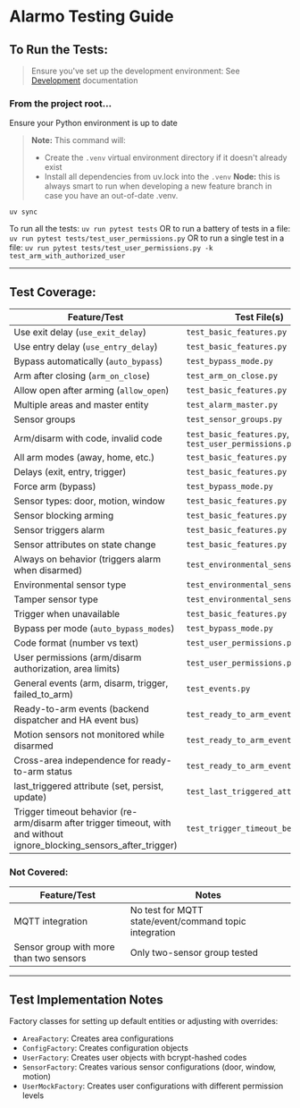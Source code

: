 # Alarmo Testing Guide
## To Run the Tests:
> Ensure you've set up the development environment: See [Development](../DEVELOPMENT.md) documentation

### From the project root...

Ensure your Python environment is up to date
> **Note:** This command will:
> - Create the `.venv` virtual environment directory if it doesn't already exist
> - Install all dependencies from uv.lock into the `.venv`
> **Node:** this is always smart to run when developing a new feature branch in case you have an out-of-date .venv.

`uv sync`

To run all the tests:
`uv run pytest tests`
OR to run a battery of tests in a file:
`uv run pytest tests/test_user_permissions.py`
OR to run a single test in a file:
`uv run pytest tests/test_user_permissions.py -k test_arm_with_authorized_user`

---

## **Test Coverage:**

| Feature/Test | Test File(s) |
|--------------|-------------|
| Use exit delay (`use_exit_delay`) | `test_basic_features.py` |
| Use entry delay (`use_entry_delay`) | `test_basic_features.py` |
| Bypass automatically (`auto_bypass`) | `test_bypass_mode.py` |
| Arm after closing (`arm_on_close`) | `test_arm_on_close.py` |
| Allow open after arming (`allow_open`) | `test_basic_features.py` |
| Multiple areas and master entity | `test_alarm_master.py` |
| Sensor groups | `test_sensor_groups.py` |
| Arm/disarm with code, invalid code | `test_basic_features.py`, `test_user_permissions.py` |
| All arm modes (away, home, etc.) | `test_basic_features.py` |
| Delays (exit, entry, trigger) | `test_basic_features.py` |
| Force arm (bypass) | `test_bypass_mode.py` |
| Sensor types: door, motion, window | `test_basic_features.py` |
| Sensor blocking arming | `test_basic_features.py` |
| Sensor triggers alarm | `test_basic_features.py` |
| Sensor attributes on state change | `test_basic_features.py` |
| Always on behavior (triggers alarm when disarmed) | `test_environmental_sensors.py` |
| Environmental sensor type | `test_environmental_sensors.py` |
| Tamper sensor type | `test_environmental_sensors.py` |
| Trigger when unavailable | `test_basic_features.py` |
| Bypass per mode (`auto_bypass_modes`) | `test_bypass_mode.py` |
| Code format (number vs text) | `test_user_permissions.py` |
| User permissions (arm/disarm authorization, area limits) | `test_user_permissions.py` |
| General events (arm, disarm, trigger, failed_to_arm) | `test_events.py` |
| Ready-to-arm events (backend dispatcher and HA event bus) | `test_ready_to_arm_events.py` |
| Motion sensors not monitored while disarmed | `test_ready_to_arm_events.py` |
| Cross-area independence for ready-to-arm status | `test_ready_to_arm_events.py` |
| last_triggered attribute (set, persist, update) | `test_last_triggered_attribute.py` |
| Trigger timeout behavior (re-arm/disarm after trigger timeout, with and without ignore_blocking_sensors_after_trigger) | `test_trigger_timeout_behavior.py` |

### **Not Covered:**

| Feature/Test                            | Notes                                                  |
| --------------------------------------- | ------------------------------------------------------ |
| MQTT integration                        | No test for MQTT state/event/command topic integration |
| Sensor group with more than two sensors | Only two-sensor group tested                           |

---

## **Test Implementation Notes**

Factory classes for setting up default entities or adjusting with overrides:
   - `AreaFactory`: Creates area configurations
   - `ConfigFactory`: Creates configuration objects
   - `UserFactory`: Creates user objects with bcrypt-hashed codes
   - `SensorFactory`: Creates various sensor configurations (door, window, motion)
   - `UserMockFactory`: Creates user configurations with different permission levels
